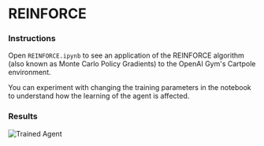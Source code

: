 [//]: # (Image References)

[image1]: https://user-images.githubusercontent.com/10624937/42135683-dde5c6f0-7d13-11e8-90b1-8770df3e40cf.gif "Trained Agent"

# REINFORCE

### Instructions

Open `REINFORCE.ipynb` to see an application of the REINFORCE algorithm (also known as Monte Carlo Policy Gradients) to the OpenAI Gym's Cartpole environment.

You can experiment with changing the training parameters in the notebook to understand how the learning of the agent is affected.

### Results

![Trained Agent][image1]
